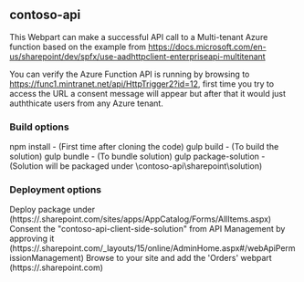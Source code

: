 ## contoso-api

This Webpart can make a successful API call to a Multi-tenant Azure function based on the example from https://docs.microsoft.com/en-us/sharepoint/dev/spfx/use-aadhttpclient-enterpriseapi-multitenant

You can verify the Azure Function API is running by browsing to https://func1.mintranet.net/api/HttpTrigger2?id=12, first time you try to access the URL a consent message will appear but after that it would just auththicate users from any Azure tenant.

### Build options

npm install - (First time after cloning the code)
gulp build - (To build the solution)
gulp bundle - (To bundle solution)
gulp package-solution - (Solution will be packaged under \contoso-api\sharepoint\solution)


### Deployment options
Deploy package under (https://<tenantName>.sharepoint.com/sites/apps/AppCatalog/Forms/AllItems.aspx)
Consent the "contoso-api-client-side-solution" from API Management by approving it (https://<tenantName>.sharepoint.com/_layouts/15/online/AdminHome.aspx#/webApiPermissionManagement)
Browse to your site and add the 'Orders' webpart (https://<tenantName>.sharepoint.com)

